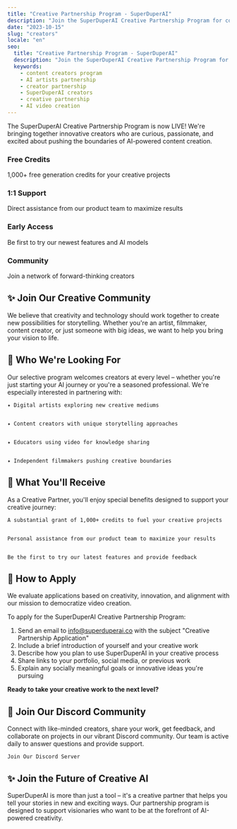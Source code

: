 ```yaml
---
title: "Creative Partnership Program - SuperDuperAI"
description: "Join the SuperDuperAI Creative Partnership Program for content creators and artists. Get free credits, 1-on-1 support, and early access to AI video creation tools."
date: "2023-10-15"
slug: "creators"
locale: "en"
seo:
  title: "Creative Partnership Program - SuperDuperAI"
  description: "Join the SuperDuperAI Creative Partnership Program for content creators and artists. Get free credits, 1-on-1 support, and early access to AI video creation tools."
  keywords:
    - content creators program
    - AI artists partnership
    - creator partnership
    - SuperDuperAI creators
    - creative partnership
    - AI video creation
---
```


The SuperDuperAI Creative Partnership Program is now LIVE! We're bringing together innovative creators who are curious, passionate, and excited about pushing the boundaries of AI-powered content creation.

### Free Credits

1,000+ free generation credits for your creative projects


  ### 1:1 Support

Direct assistance from our product team to maximize results


  ### Early Access

Be first to try our newest features and AI models


  ### Community

Join a network of forward-thinking creators




## ✨ Join Our Creative Community

We believe that creativity and technology should work together to create new possibilities for storytelling. Whether you're an artist, filmmaker, content creator, or just someone with big ideas, we want to help you bring your vision to life.

## 👥 Who We're Looking For

Our selective program welcomes creators at every level – whether you're just starting your AI journey or you're a seasoned professional. We're especially interested in partnering with:


  
    ✦ Digital artists exploring new creative mediums
  
  
    ✦ Content creators with unique storytelling approaches
  
  
    ✦ Educators using video for knowledge sharing
  
  
    ✦ Independent filmmakers pushing creative boundaries
  


## 🎁 What You'll Receive

As a Creative Partner, you'll enjoy special benefits designed to support your creative journey:


  
    A substantial grant of 1,000+ credits to fuel your creative projects
  
  
    Personal assistance from our product team to maximize your results
  
  
    Be the first to try our latest features and provide feedback
  


## 🌟 How to Apply

We evaluate applications based on creativity, innovation, and alignment with our mission to democratize video creation.

To apply for the SuperDuperAI Creative Partnership Program:

1. Send an email to [info@superduperai.co](mailto:info@superduperai.co) with the subject "Creative Partnership Application"
2. Include a brief introduction of yourself and your creative work
3. Describe how you plan to use SuperDuperAI in your creative process
4. Share links to your portfolio, social media, or previous work
5. Explain any socially meaningful goals or innovative ideas you're pursuing


  **Ready to take your creative work to the next level?**


## 💬 Join Our Discord Community

Connect with like-minded creators, share your work, get feedback, and collaborate on projects in our vibrant Discord community. Our team is active daily to answer questions and provide support.


  
    Join Our Discord Server
    
      
      
    
  


## ✨ Join the Future of Creative AI

SuperDuperAI is more than just a tool – it's a creative partner that helps you tell your stories in new and exciting ways. Our partnership program is designed to support visionaries who want to be at the forefront of AI-powered creativity.



